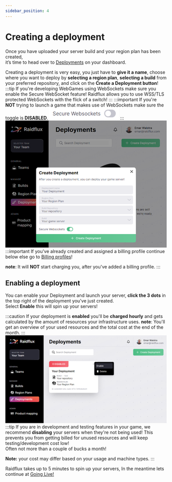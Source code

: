 ```yaml
---
sidebar_position: 4
---
```


# Creating a deployment

Once you have uploaded your server build and your region plan has been created,  
it’s time to head over to [Deployments](https://console.raidflux.com/dashboard/deployments) on your dashboard.

Creating a deployment is very easy, you just have to **give it a name**, choose where you want to deploy by **selecting a region plan**, **selecting a build** from your preferred repository, and click on the **Create a Deployment button**! 
:::tip
If you're developing WebGames using WebSockets make sure you enable the Secure WebSocket feature! Raidflux allows you to use WSS/TLS protected WebSockets with the flick of a switch!
:::
:::important
If you're **NOT** trying to launch a game that makes use of WebSockets make sure the toggle is **DISABLED**. ![wss-toggle](./assets/wss-toggle.png)
:::
![create deployment](./assets/create-deployment.png)  
:::important
If you've already created and assigned a billing profile continue below else go to [Billing profiles](../raidflux-console/adding-billing)!

**note**: It will **NOT** start charging you, after you've added a billing profile.
:::

## Enabling a deployment
You can enable your Deployment and launch your server, **click the 3 dots** in the top right of the deployment you've just created.  
Select **Enable**
this will spin up your servers!  

:::caution
If your deployment is **enabled** you'll be **charged hourly** and gets calculated by the amount of resources your infrastructure uses. 
**note**: You'll get an overview of your used resources and the total cost at the end of the month.
:::
![enable-deployment](./assets/enable-deployment.png)
:::tip
If you are in development and testing features in your game, we recommend **disabling** your servers when they're not being used! This prevents you from getting billed for unused resources and will keep testing/development cost low!  
Often not more than a couple of bucks a month! 

**Note:** your cost may differ based on your usage and machine types.
:::

Raidflux takes up to 5 minutes to spin up your servers, In the meantime lets continue at [Going Live!](../going-live/communicating-raidflux)
